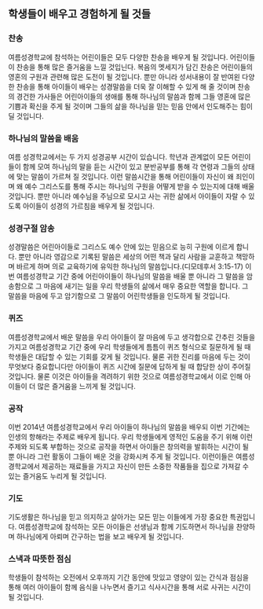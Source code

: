 ## 학생들이 배우고 경험하게 될 것들

### 찬송
여름성경학교에 참석하는 어린이들은 모두 다양한 찬송을 배우게 될 것입니다. 어린이들이 찬송을 통해 많은 즐거움을 느낄 것입닌다. 복음의 멧세지가 담긴 찬송은 어린이들의 영혼의 구원과 관련해 많은 도전이 될 것입니다. 뿐만 아니라 성서내용이 잘 반여왼 다양한 찬송을 통해 아이들이 배우는 성경말씀을 더욱 잘 이해할 수 있게 해 줄 것이며 찬송의 경건한 가사들은 어린아이들의 생애를 통해 하나님의 말씀과 함께 그들 영혼에 많은 기쁨과 확신을 주게 될 것이며 그들의 삶을 하나님을 믿는 믿음 안에서 인도해주는 힘이 딜 것입니다.

### 하나님의 말씀을 배움
여름 성경학교에서는 두 가지 성경공부 시간이 있습니다. 학년과 관계없이 모든 어린이들이 함께 모여 하나님의 말을 듣는 시간이 있고 분반공부를 통해 각 연령과 그들의 상태에 맞는 말씀이 가르쳐 질 것입니다. 이런 말씀시간을 통해 어린이들이 자신이 왜 죄인이며 왜 예수 그리스도를 통해 주시는 하나님의 구원을 어떻게 받을 수 있는지에 대해 배울 것입니다. 뿐만 아니라 예수님을 주님으로 모시고 사는 귀한 삶에서 아이들이 자랄 수 있도록 아이들이 성경의 가르침을 배우게 될 것입니다.

### 성경구절 암송
성경말씀은 어린아이들로 그리스도 예수 안에 있는 믿음으로 능히 구원에 이르게 합니다. 뿐만 아니라 영감으로 기록된 말씀은 세상의 어떤 책과 달리 사람을 교훈하고 책망하며 바르게 하며 의로 교육하기에 유익한 하나님의 말씀입니다.(디모데후서 3:15-17) 이번 여름성경학교 기간 중에 어린아이들이 하나님의 말씀을 배울 뿐 아니라 그 말씀을 암송함으로 그 마음에 새기는 일을 우리 학생들의 삶에서 매우 중요한 역할을 합니다. 그 말씀을 마음에 두고 암기함으로 그 말씀이 어린학생들을 인도하게 될 것입니다.

### 퀴즈
여름성경학교에서 배운 말씀을 우리 아이들이 잘 마음에 두고 생각합으로 간추린 것들을 가지고 여름성경학교 기간 중에 우리 학생들에게 틈틈이 퀴즈 형식으로 질문하게 될 때 학생들은 대답할 수 있는 기회를 갖게 될 것입니다. 물론 귀한 진리를 마음에 두는 것이 무엇보다 중요합니다만 아이들이 퀴즈 시간에 질문에 답하게 될 때 합당한 상이 주어질 것입니다. 물론 이것은 아이들을 격려하기 위한 것으로 여름성경학교에서 이로 인해 아이들이 더 많은 즐거움을 느끼게 될 것입니다.

### 공작
이번 2014년 여름성경학교에서 우리 아이들이 하나님의 말씀을 배우되 이번 기간에는 인생의 항해라는 주제로 배우게 됩니다. 우리 학생들에게 영적인 도움을 주기 위해 이런 주제와 되도록 부합하는 것으로 공작을 하면서 아이들은 창의력을 발휘하는 시간이 될 뿐 아니라 그런 활동이 그들이 배운 것을 강화시켜 주게 될 것입니다. 이런이들은 여름성경학교에서 제공하는 재료들을 가지고 자신이 만든 소중한 작품들을 집으로 가져갈 수 있는 즐거움도 누리게 될 것입니다.

### 기도
기도생활은 하나님을 믿고 의지하고 살아가는 모든 믿는 이들에게 가장 중요한 특권입니다. 여름성경학교에 참석하는 모든 아이들은 선생님과 함께 기도하면서 하나님을 찬양하며 하나님에게 아뢰며 간구하는 법을 보고 배우게 될 것입니다.

### 스낵과 따뜻한 점심
학생들이 참석하는 오전에서 오후까지 기간 동안에 맛있고 영양이 있는 간식과 점심을 통해 여러 아이들이 함께 음식을 나누면서 즐기고 식사시간을 통해 서로 사귀는 시간이 될 것입니다.